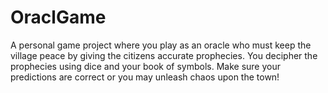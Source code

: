 # OraclGame
 A personal game project where you play as an oracle who must keep the village peace by giving the citizens accurate prophecies. You decipher the prophecies using dice and your book of symbols. Make sure your predictions are correct or you may unleash chaos upon the town!
